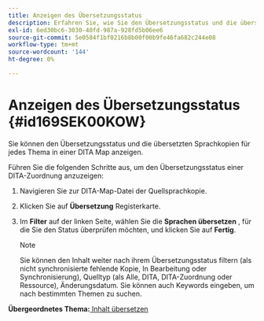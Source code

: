 ```yaml
---
title: Anzeigen des Übersetzungsstatus
description: Erfahren Sie, wie Sie den Übersetzungsstatus und die übersetzten Sprachkopien für jedes Thema in einer DITA-Zuordnung in AEM Handbüchern anzeigen können.
exl-id: 6ed30bc6-3030-40fd-987a-928fd5b06ee6
source-git-commit: 5e0584f1bf0216b8b00f00b9fe46fa682c244e08
workflow-type: tm+mt
source-wordcount: '144'
ht-degree: 0%

---
```


# Anzeigen des Übersetzungsstatus {#id169SEK00KOW}

Sie können den Übersetzungsstatus und die übersetzten Sprachkopien für jedes Thema in einer DITA Map anzeigen.

Führen Sie die folgenden Schritte aus, um den Übersetzungsstatus einer DITA-Zuordnung anzuzeigen:

1. Navigieren Sie zur DITA-Map-Datei der Quellsprachkopie.
1. Klicken Sie auf **Übersetzung** Registerkarte.
1. Im **Filter** auf der linken Seite, wählen Sie die **Sprachen übersetzen** , für die Sie den Status überprüfen möchten, und klicken Sie auf **Fertig**.

   >[!NOTE]
   >
   > Sie können den Inhalt weiter nach ihrem Übersetzungsstatus filtern \(als nicht synchronisierte fehlende Kopie, In Bearbeitung oder Synchronisierung\), Quelltyp \(als Alle, DITA, DITA-Zuordnung oder Ressource\), Änderungsdatum. Sie können auch Keywords eingeben, um nach bestimmten Themen zu suchen.

**Übergeordnetes Thema:**[ Inhalt übersetzen](translation.md)
